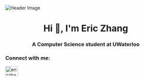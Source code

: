 ![Header Image](https://github.com/user-attachments/assets/8dddfa2e-8b84-4d9d-8be7-8732f9a7b167)

<h1 align="center">Hi 👋, I'm Eric Zhang</h1>

<h3 align="center">A Computer Science student at UWaterloo</h3>

<h3 align="left">Connect with me:</h3>
<p align="left">
<a href="https://linkedin.com/in/ericzhang80" target="blank"><img align="center" src="https://raw.githubusercontent.com/rahuldkjain/github-profile-readme-generator/master/src/images/icons/Social/linked-in-alt.svg" alt="ericzhang80" height="30" width="40" /></a>
</p>
